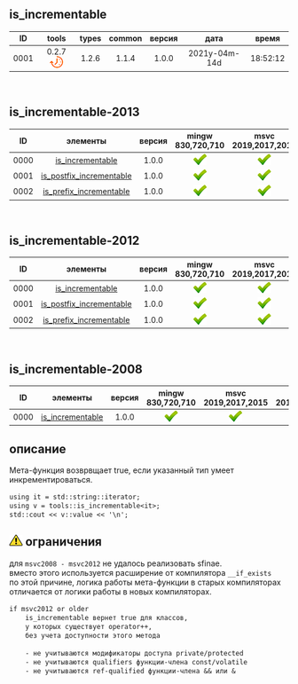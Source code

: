 ﻿
[P]: ../../../icons/progress.png
[V]: ../../../icons/success.png
[X]: ../../../icons/failed.png
[D]: ../../../icons/danger.png
[E]: ../../../icons/empty.png
[N]: ../../../icons/na.png

is_incrementable
---

| **ID** | tools           | types | common | версия |     дата      |  время   |  
|:------:|:---------------:|:-----:|:------:|:------:|:-------------:|:--------:|  
|  0001  | 0.2.7 [![P]][M] | 1.2.6 | 1.1.4  | 1.0.0  | 2021y-04m-14d | 18:52:12 |  
<br/>

is_incrementable-2013
---

| **ID** | элементы                      | версия | mingw 830,720,710 | msvc 2019,2017,2015 | msvc 2013,2012,2010,2008                |  
|:------:|:-----------------------------:|:------:|:-----------------:|:-------------------:|:---------------------------------------:|  
|  0000  | [is_incrementable][M]         | 1.0.0  |   [![V]][MINGW]   |   [![V]][VS-NEW]    | [![V]][0] [![N]][0] [![N]][0] [![N]][0] |  
|  0001  | [is_postfix_incrementable][M] | 1.0.0  |   [![V]][MINGW]   |   [![V]][VS-NEW]    | [![V]][0] [![N]][0] [![N]][0] [![N]][0] |  
|  0002  | [is_prefix_incrementable][M]  | 1.0.0  |   [![V]][MINGW]   |   [![V]][VS-NEW]    | [![V]][0] [![N]][0] [![N]][0] [![N]][0] |  
<br/>

is_incrementable-2012
---

| **ID** | элементы                      | версия | mingw 830,720,710 | msvc 2019,2017,2015 | msvc 2013,2012,2010,2008                |  
|:------:|:-----------------------------:|:------:|:-----------------:|:-------------------:|:---------------------------------------:|  
|  0000  | [is_incrementable][M]         | 1.0.0  |   [![V]][MINGW]   |   [![V]][VS-NEW]    | [![V]][0] [![V]][0] [![N]][0] [![N]][0] |  
|  0001  | [is_postfix_incrementable][M] | 1.0.0  |   [![V]][MINGW]   |   [![V]][VS-NEW]    | [![V]][0] [![V]][0] [![N]][0] [![N]][0] |  
|  0002  | [is_prefix_incrementable][M]  | 1.0.0  |   [![V]][MINGW]   |   [![V]][VS-NEW]    | [![V]][0] [![V]][0] [![N]][0] [![N]][0] |  
<br/>

is_incrementable-2008
---

| **ID** | элементы              | версия | mingw 830,720,710 | msvc 2019,2017,2015 | msvc 2013,2012,2010,2008 |  
|:------:|:---------------------:|:------:|:-----------------:|:-------------------:|:------------------------:|  
|  0000  | [is_incrementable][M] | 1.0.0  |   [![V]][MINGW]   |   [![V]][VS-NEW]    | [![V]][VS-OLD]           |  

[M]:       #is_incrementable     "true, для типов, которые поддерживают инкремент"  
[MINGW]:   #mingw-new            "поддержка компиляторов mingw"  
[VS-NEW]:  #msvc-new             "поддержка новых компиляторов msvc"  
[VS-OLD]:  #msvc-old             "поддержка старых компиляторов msvc"  
[0]:       #-ограничения         "старые компиляторы не различают префикс и постфикс"  

описание
--------
Мета-функция возврвщает true, 
если указанный тип умеет инкрементироваться.

```
using it = std::string::iterator;
using v = tools::is_incrementable<it>;
std::cout << v::value << '\n';
```

[![D]][M] ограничения
---------------------
для  `msvc2008 - msvc2012` не удалось реализовать sfinae.  
вместо этого используется расширение от компилятора `__if_exists`  
по этой причине, логика работы мета-функции в старых компиляторах 
отличается от логики работы в новых компиляторах.  
```
if msvc2012 or older
    is_incrementable вернет true для классов,
    у которых существует operator++,
    без учета доступности этого метода
    
    - не учитываются модификаторы доступа private/protected
    - не учитываются qualifiers функции-члена const/volatile
    - не учитываются ref-qualified функции-члена && или &
```


